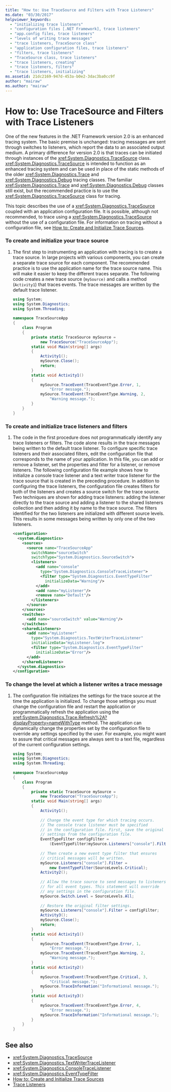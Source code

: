 ```yaml
---
title: "How to: Use TraceSource and Filters with Trace Listeners"
ms.date: "03/30/2017"
helpviewer_keywords: 
  - "initializing trace listeners"
  - "configuration files [.NET Framework], trace listeners"
  - "app.config files, trace listeners"
  - "levels of writing trace messages"
  - "trace listeners, TraceSource class"
  - "application configuration files, trace listeners"
  - "filters, trace listeners"
  - "TraceSource class, trace listeners"
  - "trace listeners, creating"
  - "trace listeners, filters"
  - "trace listeners, initializing"
ms.assetid: 21dc2169-947d-453a-b0e2-3dac3ba0cc9f
author: "mairaw"
ms.author: "mairaw"
---
```

# How to: Use TraceSource and Filters with Trace Listeners
One of the new features in the .NET Framework version 2.0 is an enhanced tracing system. The basic premise is unchanged: tracing messages are sent through switches to listeners, which report the data to an associated output medium. A primary difference for version 2.0 is that traces can be initiated through instances of the <xref:System.Diagnostics.TraceSource> class. <xref:System.Diagnostics.TraceSource> is intended to function as an enhanced tracing system and can be used in place of the static methods of the older <xref:System.Diagnostics.Trace> and <xref:System.Diagnostics.Debug> tracing classes. The familiar <xref:System.Diagnostics.Trace> and <xref:System.Diagnostics.Debug> classes still exist, but the recommended practice is to use the <xref:System.Diagnostics.TraceSource> class for tracing.  
  
 This topic describes the use of a <xref:System.Diagnostics.TraceSource> coupled with an application configuration file.  It is possible, although not recommended, to trace using a <xref:System.Diagnostics.TraceSource> without the use of a configuration file. For information on tracing without a configuration file, see [How to: Create and Initialize Trace Sources](how-to-create-and-initialize-trace-sources.md).  
  
### To create and initialize your trace source  
  
1. The first step to instrumenting an application with tracing is to create a trace source. In large projects with various components, you can create a separate trace source for each component. The recommended practice is to use the application name for the trace source name. This will make it easier to keep the different traces separate. The following code creates a new trace source (`mySource)` and calls a method (`Activity1`) that traces events.  The trace messages are written by the default trace listener.  
  
    ```csharp
    using System;  
    using System.Diagnostics;  
    using System.Threading;  
  
    namespace TraceSourceApp  
    {  
        class Program  
        {  
            private static TraceSource mySource =   
                new TraceSource("TraceSourceApp");  
            static void Main(string[] args)  
            {  
                Activity1();  
                mySource.Close();  
                return;  
            }  
            static void Activity1()  
            {  
                mySource.TraceEvent(TraceEventType.Error, 1,   
                    "Error message.");  
                mySource.TraceEvent(TraceEventType.Warning, 2,   
                    "Warning message.");  
            }  
        }  
    }  
    ```  
  
### To create and initialize trace listeners and filters  
  
1. The code in the first procedure does not programmatically identify any trace listeners or filters. The code alone results in the trace messages being written to the default trace listener. To configure specific trace listeners and their associated filters, edit the configuration file that corresponds to the name of your application. In this file, you can add or remove a listener, set the properties and filter for a listener, or remove listeners. The following configuration file example shows how to initialize a console trace listener and a text writer trace listener for the trace source that is created in the preceding procedure. In addition to configuring the trace listeners, the configuration file creates filters for both of the listeners and creates a source switch for the trace source. Two techniques are shown for adding trace listeners: adding the listener directly to the trace source and adding a listener to the shared listeners collection and then adding it by name to the trace source. The filters identified for the two listeners are initialized with different source levels. This results in some messages being written by only one of the two listeners.  
  
    ```xml  
    <configuration>  
      <system.diagnostics>  
        <sources>  
          <source name="TraceSourceApp"   
            switchName="sourceSwitch"   
            switchType="System.Diagnostics.SourceSwitch">  
            <listeners>  
              <add name="console"   
                type="System.Diagnostics.ConsoleTraceListener">  
                <filter type="System.Diagnostics.EventTypeFilter"   
                  initializeData="Warning"/>  
              </add>  
              <add name="myListener"/>  
              <remove name="Default"/>  
            </listeners>  
          </source>  
        </sources>  
        <switches>  
          <add name="sourceSwitch" value="Warning"/>  
        </switches>  
        <sharedListeners>  
          <add name="myListener"   
            type="System.Diagnostics.TextWriterTraceListener"   
            initializeData="myListener.log">  
            <filter type="System.Diagnostics.EventTypeFilter"   
              initializeData="Error"/>  
          </add>  
        </sharedListeners>  
      </system.diagnostics>  
    </configuration>  
    ```  
  
### To change the level at which a listener writes a trace message  
  
1. The configuration file initializes the settings for the trace source at the time the application is initialized. To change those settings you must change the configuration file and restart the application or programmatically refresh the application using the <xref:System.Diagnostics.Trace.Refresh%2A?displayProperty=nameWithType> method. The application can dynamically change the properties set by the configuration file to override any settings specified by the user.  For example, you might want to assure that critical messages are always sent to a text file, regardless of the current configuration settings.  
  
    ```csharp
    using System;  
    using System.Diagnostics;  
    using System.Threading;  
  
    namespace TraceSourceApp  
    {  
        class Program  
        {  
            private static TraceSource mySource =   
                new TraceSource("TraceSourceApp");  
            static void Main(string[] args)  
            {  
                Activity1();  
  
                // Change the event type for which tracing occurs.  
                // The console trace listener must be specified   
                // in the configuration file. First, save the original  
                // settings from the configuration file.  
                EventTypeFilter configFilter =   
                    (EventTypeFilter)mySource.Listeners["console"].Filter;  
  
                // Then create a new event type filter that ensures   
                // critical messages will be written.  
                mySource.Listeners["console"].Filter =  
                    new EventTypeFilter(SourceLevels.Critical);  
                Activity2();  
  
                // Allow the trace source to send messages to listeners   
                // for all event types. This statement will override   
                // any settings in the configuration file.  
                mySource.Switch.Level = SourceLevels.All;  
  
                // Restore the original filter settings.  
                mySource.Listeners["console"].Filter = configFilter;  
                Activity3();  
                mySource.Close();  
                return;  
            }  
            static void Activity1()  
            {  
                mySource.TraceEvent(TraceEventType.Error, 1,   
                    "Error message.");  
                mySource.TraceEvent(TraceEventType.Warning, 2,   
                    "Warning message.");  
            }  
            static void Activity2()  
            {  
                mySource.TraceEvent(TraceEventType.Critical, 3,   
                    "Critical message.");  
                mySource.TraceInformation("Informational message.");  
            }  
            static void Activity3()  
            {  
                mySource.TraceEvent(TraceEventType.Error, 4,   
                    "Error message.");  
                mySource.TraceInformation("Informational message.");  
            }  
        }  
    }  
    ```  
  
## See also

- <xref:System.Diagnostics.TraceSource>
- <xref:System.Diagnostics.TextWriterTraceListener>
- <xref:System.Diagnostics.ConsoleTraceListener>
- <xref:System.Diagnostics.EventTypeFilter>
- [How to: Create and Initialize Trace Sources](how-to-create-and-initialize-trace-sources.md)
- [Trace Listeners](trace-listeners.md)
